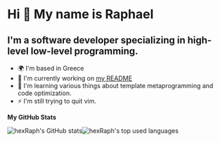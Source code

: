 Hi 👋 My name is Raphael
========================

I'm a software developer specializing in high-level low-level programming.
------------------------------------------------------------------------------

* 🌍  I'm based in Greece
* 🚀  I'm currently working on [my README](http://github.com/Reavey-0xFF/Reavey-0xFF)
* 🧠  I'm learning various things about template metaprogramming and code optimization.
* ⚡  I'm still trying to quit vim.

<b>My GitHub Stats</b>

<p><img align="center" src="https://github-readme-stats.vercel.app/api?username=hexRaph&theme=algolia&border_color=222&bg_color=121821" alt="hexRaph's GitHub stats"/><img align="center" src="https://github-readme-stats.vercel.app/api/top-langs/?username=hexRaph&theme=algolia&border_color=222&bg_color=121821&layout=compact" alt="hexRaph's top used languages"/></p>

